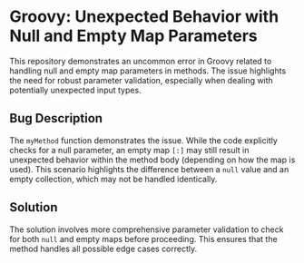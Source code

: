 # Groovy: Unexpected Behavior with Null and Empty Map Parameters

This repository demonstrates an uncommon error in Groovy related to handling null and empty map parameters in methods.  The issue highlights the need for robust parameter validation, especially when dealing with potentially unexpected input types.

## Bug Description
The `myMethod` function demonstrates the issue. While the code explicitly checks for a null parameter, an empty map `[:]` may still result in unexpected behavior within the method body (depending on how the map is used). This scenario highlights the difference between a `null` value and an empty collection, which may not be handled identically.

## Solution
The solution involves more comprehensive parameter validation to check for both `null` and empty maps before proceeding. This ensures that the method handles all possible edge cases correctly.